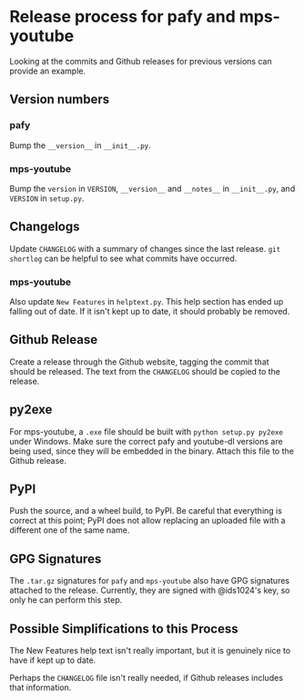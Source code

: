 Release process for pafy and mps-youtube
========================================

Looking at the commits and Github releases for previous versions can provide an example.

Version numbers
---------------
### pafy
Bump the `__version__` in `__init__.py`.

### mps-youtube
Bump the `version` in `VERSION`, `__version__` and `__notes__` in `__init__.py`, and `VERSION` in `setup.py`.

Changelogs
----------
Update `CHANGELOG` with a summary of changes since the last release. `git shortlog` can be helpful to see what commits have occurred.

### mps-youtube
Also update `New Features` in `helptext.py`. This help section has ended up falling out of date. If it isn't kept up to date, it should probably be removed.

Github Release
--------------
Create a release through the Github website, tagging the commit that should be released. The text from the `CHANGELOG` should be copied to the release.

py2exe
------
For mps-youtube, a `.exe` file should be built with `python setup.py py2exe` under Windows. Make sure the correct pafy and youtube-dl versions are being used, since they will be embedded in the binary. Attach this file to the Github release.

PyPI
----
Push the source, and a wheel build, to PyPI. Be careful that everything is correct at this point; PyPI does not allow replacing an uploaded file with a different one of the same name.

GPG Signatures
--------------
The `.tar.gz` signatures for `pafy` and `mps-youtube` also have GPG signatures attached to the release. Currently, they are signed with @ids1024's key, so only he can perform this step.

Possible Simplifications to this Process
----------------------------------------
The New Features help text isn't really important, but it is genuinely nice to have if kept up to date.

Perhaps the `CHANGELOG` file isn't really needed, if Github releases includes that information.
